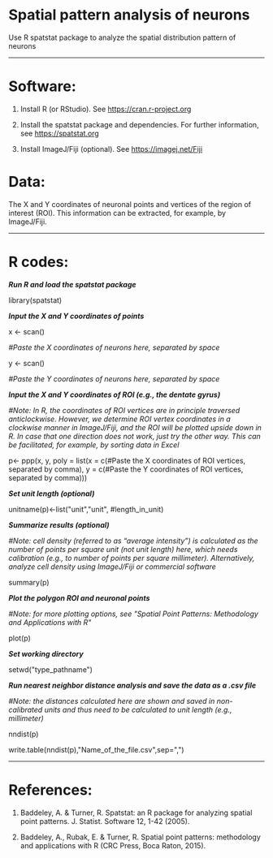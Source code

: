 # Spatial pattern analysis of neurons
Use R spatstat package to analyze the spatial distribution pattern of neurons

----
# Software:
1. Install R (or RStudio). See https://cran.r-project.org

2. Install the spatstat package and dependencies. For further information, see https://spatstat.org

3. Install ImageJ/Fiji (optional). See https://imagej.net/Fiji

# Data:

The X and Y coordinates of neuronal points and vertices of the region of interest (ROI). This information can be extracted, for example, by ImageJ/Fiji.

-----
# R codes:
***Run R and load the spatstat package***

library(spatstat)

***Input the X and Y coordinates of points***

x <- scan()

*#Paste the X coordinates of neurons here, separated by space*

y <- scan()

*#Paste the Y coordinates of neurons here, separated by space*

***Input the X and Y coordinates of ROI (e.g., the dentate gyrus)***

*#Note: In R, the coordinates of ROI vertices are in principle traversed anticlockwise. However, we determine ROI vertex coordinates in a clockwise manner in ImageJ/Fiji, and the ROI will be plotted upside down in R. In case that one direction does not work, just try the other way. This can be facilitated, for example, by sorting data in Excel*

p<- ppp(x, y, poly = list(x = c(#Paste the X coordinates of ROI vertices, separated by comma), y = c(#Paste the Y coordinates of ROI vertices, separated by comma)))

***Set unit length (optional)***

unitname(p)<-list("unit","unit", #length_in_unit)

***Summarize results (optional)***

*#Note: cell density (referred to as “average intensity”) is calculated as the number of points per square unit (not unit length) here, which needs calibration (e.g., to number of points per square millimeter). Alternatively, analyze cell density using ImageJ/Fiji or commercial software*

summary(p)
 
***Plot the polygon ROI and neuronal points***

*#Note: for more plotting options, see "Spatial Point Patterns: Methodology and Applications with R"*

plot(p)

***Set working directory***

setwd("type_pathname")
 
***Run nearest neighbor distance analysis and save the data as a .csv file***

*#Note: the distances calculated here are shown and saved in non-calibrated units and thus need to be calculated to unit length (e.g., millimeter)*

nndist(p)

write.table(nndist(p),"Name_of_the_file.csv",sep=",")

-----
# References:

1. Baddeley, A. & Turner, R. Spatstat: an R package for analyzing spatial point patterns. J. Statist. Software 12, 1-42 (2005).

2. Baddeley, A., Rubak, E. & Turner, R. Spatial point patterns: methodology and applications with R (CRC Press, Boca Raton, 2015).
